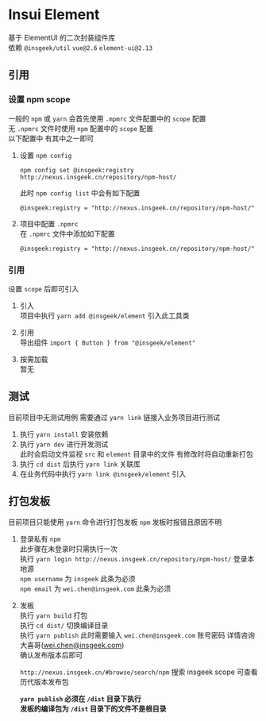 # Insui Element #  

基于 ElementUI 的二次封装组件库  
依赖 `@insgeek/util` `vue@2.6` `element-ui@2.13`  

## 引用 ##  

### 设置 npm scope ###  

一般的 `npm` 或 `yarn` 会首先使用 `.mpmrc` 文件配置中的 `scope` 配置  
无 `.npmrc` 文件时使用 `npm` 配置中的 `scope` 配置  
以下配置中 有其中之一即可  

1. 设置 `npm config`  
    ```shell
    npm config set @insgeek:registry http://nexus.insgeek.cn/repository/npm-host/
    ```  
    此时 `npm config list` 中会有如下配置  
    ```shell
    @insgeek:registry = "http://nexus.insgeek.cn/repository/npm-host/"
    ```  

2. 项目中配置 `.npmrc`  
    在 `.npmrc` 文件中添加如下配置  
    ```shell
    @insgeek:registry = "http://nexus.insgeek.cn/repository/npm-host/"
    ```

### 引用 ###  

设置 `scope` 后即可引入  

1. 引入  
    项目中执行 `yarn add @insgeek/element` 引入此工具类  
  
2. 引用  
    导出组件 `import { Button } from "@insgeek/element"`  

3. 按需加载  
    暂无  

## 测试 ##  

目前项目中无测试用例 需要通过 `yarn link` 链接入业务项目进行测试

1. 执行 `yarn install` 安装依赖  
2. 执行 `yarn dev` 进行开发测试  
    此时会启动文件监视 `src` 和 `element` 目录中的文件 有修改时将自动重新打包  
3. 执行 `cd dist` 后执行 `yarn link` 关联库  
4. 在业务代码中执行 `yarn link @insgeek/element` 引入  

## 打包发板 ##  

目前项目只能使用 `yarn` 命令进行打包发板 `npm` 发板时报错且原因不明  

1. 登录私有 `npm`  
    此步骤在未登录时只需执行一次  
    执行 `yarn login http://nexus.insgeek.cn/repository/npm-host/` 登录本地源  
    `npm username` 为 `insgeek` 此条为必须  
    `npm email` 为 `wei.chen@insgeek.com` 此条为必须  
  
2. 发板  
    执行 `yarn build` 打包  
    执行 `cd dist/` 切换编译目录  
    执行 `yarn publish` 此时需要输入 `wei.chen@insgeek.com` 账号密码 详情咨询大喜哥(wei.chen@insgeek.com)  
    确认发布版本后即可  

    `http://nexus.insgeek.cn/#browse/search/npm` 搜索 insgeek scope 可查看历代版本发布包    

    **`yarn publish` 必须在 `/dist` 目录下执行**  
    **发板的编译包为 `/dist` 目录下的文件不是根目录**  
